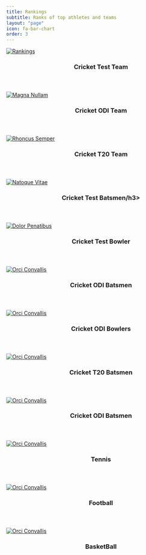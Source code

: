 ```yaml
---
title: Rankings
subtitle: Ranks of top athletes and teams
layout: "page"
icon: fa-bar-chart
order: 3
---
```


 <div class="row">
    <div class="4u 12u$(mobile)">
      <div class="item">
        <a href="#" class="image fit"><img src="{{ 'assets/rankings/cricket test ranking.PNG' | relative_url }}" alt="Rankings" /></a>
        <header>
          <h3>Cricket Test Team </h3>
        </header>
      </div>
      <div class="item">
        <a href="#" class="image fit"><img src="{{ 'assets/rankings/cricket odi ranking.png' | relative_url }}" alt="Magna Nullam" /></a>
        <header>
          <h3>Cricket ODI Team </h3>
        </header>
      </div>
    </div>
    <div class="4u 12u$(mobile)">
      <div class="item">
        <a href="#" class="image fit"><img src="{{ 'assets/rankings/cricket t20 ranking.PNG' | relative_url }}" alt="Rhoncus Semper" /></a>
        <header>
          <h3>Cricket T20 Team </h3>
        </header>
      </div>
      <div class="item">
        <a href="#" class="image fit"><img src="{{ 'assets/rankings/test batsmen.PNG' | relative_url }}" alt="Natoque Vitae" /></a>
        <header>
          <h3>Cricket Test Batsmen/h3>
        </header>
      </div>
    </div>
    <div class="4u 12u$(mobile)">
      <div class="item">
        <a href="#" class="image fit"><img src="{{ 'assets/rankings/test bowlers.PNG' | relative_url }}" alt="Dolor Penatibus" /></a>
        <header>
          <h3>Cricket Test Bowler </h3>
        </header>
      </div>
      <div class="item">
        <a href="#" class="image fit"><img src="{{ 'assets/rankings/odi batsmen.PNG' | relative_url }}" alt="Orci Convallis" /></a>
        <header>
          <h3>Cricket ODI Batsmen</h3>
        </header>
      </div>
     <div class="item">
        <a href="#" class="image fit"><img src="{{ 'assets/rankings/odi bowlers.PNG' | relative_url }}" alt="Orci Convallis" /></a>
        <header>
          <h3>Cricket ODI Bowlers</h3>
        </header>
      </div>
     <div class="item">
        <a href="#" class="image fit"><img src="{{ 'assets/rankings/t20 batsmen.PNG' | relative_url }}" alt="Orci Convallis" /></a>
        <header>
          <h3>Cricket T20 Batsmen</h3>
        </header>
      </div>
     <div class="item">
        <a href="#" class="image fit"><img src="{{ 'assets/rankings/t20 bowlers.PNG' | relative_url }}" alt="Orci Convallis" /></a>
        <header>
          <h3>Cricket ODI Batsmen</h3>
        </header>
      </div>
     <div class="item">
        <a href="#" class="image fit"><img src="{{ 'assets/rankings/tennis ranking.png' | relative_url }}" alt="Orci Convallis" /></a>
        <header>
          <h3>Tennis</h3>
        </header>
      </div>
     <div class="item">
        <a href="#" class="image fit"><img src="{{ 'assets/rankings/fifa rankings.png' | relative_url }}" alt="Orci Convallis" /></a>
        <header>
          <h3>Football</h3>
        </header>
      </div>
     <div class="item">
        <a href="#" class="image fit"><img src="{{ 'assets/rankings/fiba rankings.PNG' | relative_url }}" alt="Orci Convallis" /></a>
        <header>
          <h3>BasketBall</h3>
        </header>
      </div>
    </div>
  </div>
